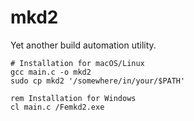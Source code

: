 mkd2
====

Yet another build automation utility.

```shell
# Installation for macOS/Linux
gcc main.c -o mkd2
sudo cp mkd2 '/somewhere/in/your/$PATH'
```

```batch
rem Installation for Windows
cl main.c /Femkd2.exe
```
